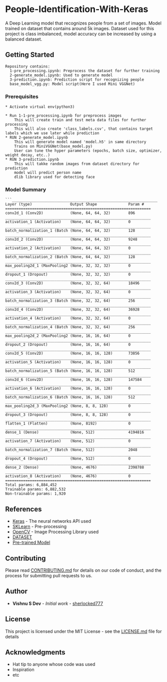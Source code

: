 # People-Identification-With-Keras

A Deep Learning model that recognizes people from a set of images. Model trained on dataset that contains around 5k images. Dataset used for this project is class imbalanced, model accuracy can be increased by using a balanced dataset.

## Getting Started
```
Repository contains:
  1-pre_processing.ipynb: Preprocess the dataset for further training
  2-generate_model.ipynb: Used to generate model
  3-prediction.ipynb: Prediction script for recognizing people
  base_model_vgg.py: Model script(Here I used Mini VGGNet)
```
### Prerequisites
```
* Activate virtual env(python3)

* Run 1-1-pre_processing.ipynb for preprocess images
	This will create train and test meta data files for further processing
	This will also create 'class_labels.csv', that contains target labels which we use later while prediction
* RUN 2-generate_model.ipynb
	This will generate model named 'model.h5' in same directory
	Trains on MiniVGGNet(base_model.py)
	User can tune the hyper parameters (epochs, batch size, optimizer, weight decay, etc..)
* RUN 3-prediction.ipynb
	This will takke random images from dataset directory for prediction
	model will predict person name
	dlib library used for detecting face
```
### Model Summary
```
```_________________________________________________________________
Layer (type)                 Output Shape              Param # 
=================================================================
conv2d_1 (Conv2D)            (None, 64, 64, 32)        896
_________________________________________________________________
activation_1 (Activation)    (None, 64, 64, 32)        0 
_________________________________________________________________
batch_normalization_1 (Batch (None, 64, 64, 32)        128
_________________________________________________________________
conv2d_2 (Conv2D)            (None, 64, 64, 32)        9248
_________________________________________________________________
activation_2 (Activation)    (None, 64, 64, 32)        0 
_________________________________________________________________
batch_normalization_2 (Batch (None, 64, 64, 32)        128 
_________________________________________________________________
max_pooling2d_1 (MaxPooling2 (None, 32, 32, 32)        0 
_________________________________________________________________
dropout_1 (Dropout)          (None, 32, 32, 32)        0 
_________________________________________________________________
conv2d_3 (Conv2D)            (None, 32, 32, 64)        18496 
_________________________________________________________________
activation_3 (Activation)    (None, 32, 32, 64)        0 
_________________________________________________________________
batch_normalization_3 (Batch (None, 32, 32, 64)        256 
_________________________________________________________________
conv2d_4 (Conv2D)            (None, 32, 32, 64)        36928 
_________________________________________________________________
activation_4 (Activation)    (None, 32, 32, 64)        0 
_________________________________________________________________
batch_normalization_4 (Batch (None, 32, 32, 64)        256 
_________________________________________________________________
max_pooling2d_2 (MaxPooling2 (None, 16, 16, 64)        0 
_________________________________________________________________
dropout_2 (Dropout)          (None, 16, 16, 64)        0 
_________________________________________________________________
conv2d_5 (Conv2D)            (None, 16, 16, 128)       73856
_________________________________________________________________
activation_5 (Activation)    (None, 16, 16, 128)       0
_________________________________________________________________
batch_normalization_5 (Batch (None, 16, 16, 128)       512 
_________________________________________________________________
conv2d_6 (Conv2D)            (None, 16, 16, 128)       147584
_________________________________________________________________
activation_6 (Activation)    (None, 16, 16, 128)       0 
_________________________________________________________________
batch_normalization_6 (Batch (None, 16, 16, 128)       512 
_________________________________________________________________
max_pooling2d_3 (MaxPooling2 (None, 8, 8, 128)         0 
_________________________________________________________________
dropout_3 (Dropout)          (None, 8, 8, 128)         0 
_________________________________________________________________
flatten_1 (Flatten)          (None, 8192)              0 
_________________________________________________________________
dense_1 (Dense)              (None, 512)               4194816 
_________________________________________________________________
activation_7 (Activation)    (None, 512)               0 
_________________________________________________________________
batch_normalization_7 (Batch (None, 512)               2048
_________________________________________________________________
dropout_4 (Dropout)          (None, 512)               0
_________________________________________________________________
dense_2 (Dense)              (None, 4676)              2398788
_________________________________________________________________
activation_8 (Activation)    (None, 4676)              0
=================================================================
Total params: 6,884,452
Trainable params: 6,882,532
Non-trainable params: 1,920
```
## References

* [Keras](https://keras.io/) - The neural networks API used
* [SKLearn](https://scikit-learn.org/stable/documentation.html) - Pre-processing 
* [OpenCV](https://opencv.org/) - Image Processing Library used
* [DATASET](datasetlink)
* [Pre-trained Model](Link)

## Contributing

Please read [CONTRIBUTING.md](https://gist.github.com/PurpleBooth/b24679402957c63ec426) for details on our code of conduct, and the process for submitting pull requests to us.

## Author

* **Vishnu S Dev** - *Initial work* - [sherlocked777](https://github.com/sherlocked777)


## License

This project is licensed under the MIT License - see the [LICENSE.md](LICENSE.md) file for details

## Acknowledgments

* Hat tip to anyone whose code was used
* Inspiration
* etc

